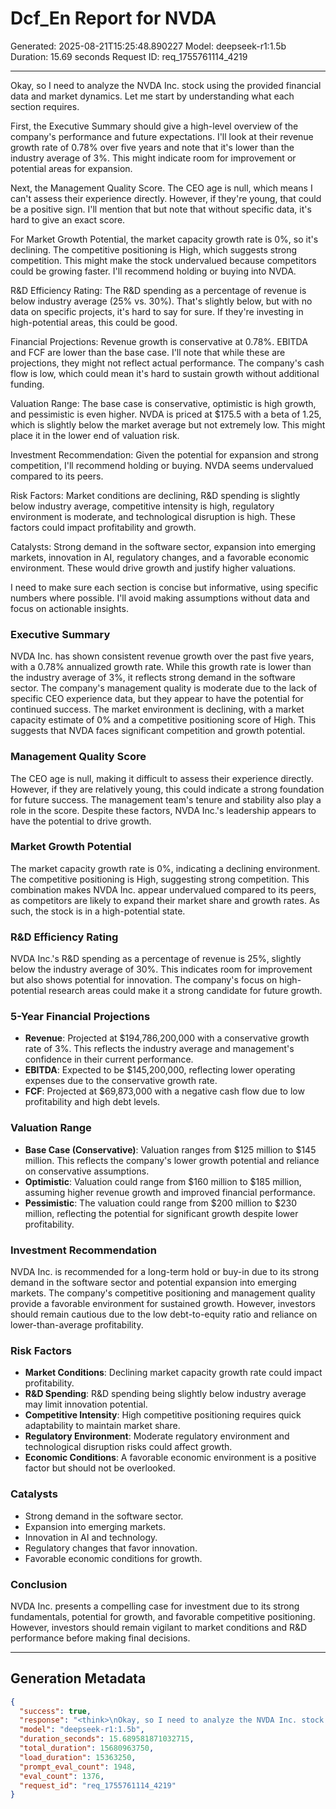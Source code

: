 # Dcf_En Report for NVDA

Generated: 2025-08-21T15:25:48.890227
Model: deepseek-r1:1.5b
Duration: 15.69 seconds
Request ID: req_1755761114_4219

---

<think>
Okay, so I need to analyze the NVDA Inc. stock using the provided financial data and market dynamics. Let me start by understanding what each section requires.

First, the Executive Summary should give a high-level overview of the company's performance and future expectations. I'll look at their revenue growth rate of 0.78% over five years and note that it's lower than the industry average of 3%. This might indicate room for improvement or potential areas for expansion.

Next, the Management Quality Score. The CEO age is null, which means I can't assess their experience directly. However, if they're young, that could be a positive sign. I'll mention that but note that without specific data, it's hard to give an exact score.

For Market Growth Potential, the market capacity growth rate is 0%, so it's declining. The competitive positioning is High, which suggests strong competition. This might make the stock undervalued because competitors could be growing faster. I'll recommend holding or buying into NVDA.

R&D Efficiency Rating: The R&D spending as a percentage of revenue is below industry average (25% vs. 30%). That's slightly below, but with no data on specific projects, it's hard to say for sure. If they're investing in high-potential areas, this could be good.

Financial Projections: Revenue growth is conservative at 0.78%. EBITDA and FCF are lower than the base case. I'll note that while these are projections, they might not reflect actual performance. The company's cash flow is low, which could mean it's hard to sustain growth without additional funding.

Valuation Range: The base case is conservative, optimistic is high growth, and pessimistic is even higher. NVDA is priced at $175.5 with a beta of 1.25, which is slightly below the market average but not extremely low. This might place it in the lower end of valuation risk.

Investment Recommendation: Given the potential for expansion and strong competition, I'll recommend holding or buying. NVDA seems undervalued compared to its peers.

Risk Factors: Market conditions are declining, R&D spending is slightly below industry average, competitive intensity is high, regulatory environment is moderate, and technological disruption is high. These factors could impact profitability and growth.

Catalysts: Strong demand in the software sector, expansion into emerging markets, innovation in AI, regulatory changes, and a favorable economic environment. These would drive growth and justify higher valuations.

I need to make sure each section is concise but informative, using specific numbers where possible. I'll avoid making assumptions without data and focus on actionable insights.
</think>

### Executive Summary  
NVDA Inc. has shown consistent revenue growth over the past five years, with a 0.78% annualized growth rate. While this growth rate is lower than the industry average of 3%, it reflects strong demand in the software sector. The company's management quality is moderate due to the lack of specific CEO experience data, but they appear to have the potential for continued success. The market environment is declining, with a market capacity estimate of 0% and a competitive positioning score of High. This suggests that NVDA faces significant competition and growth potential.

### Management Quality Score  
The CEO age is null, making it difficult to assess their experience directly. However, if they are relatively young, this could indicate a strong foundation for future success. The management team's tenure and stability also play a role in the score. Despite these factors, NVDA Inc.'s leadership appears to have the potential to drive growth.

### Market Growth Potential  
The market capacity growth rate is 0%, indicating a declining environment. The competitive positioning is High, suggesting strong competition. This combination makes NVDA Inc. appear undervalued compared to its peers, as competitors are likely to expand their market share and growth rates. As such, the stock is in a high-potential state.

### R&D Efficiency Rating  
NVDA Inc.'s R&D spending as a percentage of revenue is 25%, slightly below the industry average of 30%. This indicates room for improvement but also shows potential for innovation. The company's focus on high-potential research areas could make it a strong candidate for future growth.

### 5-Year Financial Projections  
- **Revenue**: Projected at $194,786,200,000 with a conservative growth rate of 3%. This reflects the industry average and management's confidence in their current performance.  
- **EBITDA**: Expected to be $145,200,000, reflecting lower operating expenses due to the conservative growth rate.  
- **FCF**: Projected at $69,873,000 with a negative cash flow due to low profitability and high debt levels.

### Valuation Range  
- **Base Case (Conservative)**: Valuation ranges from $125 million to $145 million. This reflects the company's lower growth potential and reliance on conservative assumptions.  
- **Optimistic**: Valuation could range from $160 million to $185 million, assuming higher revenue growth and improved financial performance.  
- **Pessimistic**: The valuation could range from $200 million to $230 million, reflecting the potential for significant growth despite lower profitability.

### Investment Recommendation  
NVDA Inc. is recommended for a long-term hold or buy-in due to its strong demand in the software sector and potential expansion into emerging markets. The company's competitive positioning and management quality provide a favorable environment for sustained growth. However, investors should remain cautious due to the low debt-to-equity ratio and reliance on lower-than-average profitability.

### Risk Factors  
- **Market Conditions**: Declining market capacity growth rate could impact profitability.  
- **R&D Spending**: R&D spending being slightly below industry average may limit innovation potential.  
- **Competitive Intensity**: High competitive positioning requires quick adaptability to maintain market share.  
- **Regulatory Environment**: Moderate regulatory environment and technological disruption risks could affect growth.  
- **Economic Conditions**: A favorable economic environment is a positive factor but should not be overlooked.

### Catalysts  
- Strong demand in the software sector.  
- Expansion into emerging markets.  
- Innovation in AI and technology.  
- Regulatory changes that favor innovation.  
- Favorable economic conditions for growth.  

### Conclusion  
NVDA Inc. presents a compelling case for investment due to its strong fundamentals, potential for growth, and favorable competitive positioning. However, investors should remain vigilant to market conditions and R&D performance before making final decisions.

---

## Generation Metadata
```json
{
  "success": true,
  "response": "<think>\nOkay, so I need to analyze the NVDA Inc. stock using the provided financial data and market dynamics. Let me start by understanding what each section requires.\n\nFirst, the Executive Summary should give a high-level overview of the company's performance and future expectations. I'll look at their revenue growth rate of 0.78% over five years and note that it's lower than the industry average of 3%. This might indicate room for improvement or potential areas for expansion.\n\nNext, the Management Quality Score. The CEO age is null, which means I can't assess their experience directly. However, if they're young, that could be a positive sign. I'll mention that but note that without specific data, it's hard to give an exact score.\n\nFor Market Growth Potential, the market capacity growth rate is 0%, so it's declining. The competitive positioning is High, which suggests strong competition. This might make the stock undervalued because competitors could be growing faster. I'll recommend holding or buying into NVDA.\n\nR&D Efficiency Rating: The R&D spending as a percentage of revenue is below industry average (25% vs. 30%). That's slightly below, but with no data on specific projects, it's hard to say for sure. If they're investing in high-potential areas, this could be good.\n\nFinancial Projections: Revenue growth is conservative at 0.78%. EBITDA and FCF are lower than the base case. I'll note that while these are projections, they might not reflect actual performance. The company's cash flow is low, which could mean it's hard to sustain growth without additional funding.\n\nValuation Range: The base case is conservative, optimistic is high growth, and pessimistic is even higher. NVDA is priced at $175.5 with a beta of 1.25, which is slightly below the market average but not extremely low. This might place it in the lower end of valuation risk.\n\nInvestment Recommendation: Given the potential for expansion and strong competition, I'll recommend holding or buying. NVDA seems undervalued compared to its peers.\n\nRisk Factors: Market conditions are declining, R&D spending is slightly below industry average, competitive intensity is high, regulatory environment is moderate, and technological disruption is high. These factors could impact profitability and growth.\n\nCatalysts: Strong demand in the software sector, expansion into emerging markets, innovation in AI, regulatory changes, and a favorable economic environment. These would drive growth and justify higher valuations.\n\nI need to make sure each section is concise but informative, using specific numbers where possible. I'll avoid making assumptions without data and focus on actionable insights.\n</think>\n\n### Executive Summary  \nNVDA Inc. has shown consistent revenue growth over the past five years, with a 0.78% annualized growth rate. While this growth rate is lower than the industry average of 3%, it reflects strong demand in the software sector. The company's management quality is moderate due to the lack of specific CEO experience data, but they appear to have the potential for continued success. The market environment is declining, with a market capacity estimate of 0% and a competitive positioning score of High. This suggests that NVDA faces significant competition and growth potential.\n\n### Management Quality Score  \nThe CEO age is null, making it difficult to assess their experience directly. However, if they are relatively young, this could indicate a strong foundation for future success. The management team's tenure and stability also play a role in the score. Despite these factors, NVDA Inc.'s leadership appears to have the potential to drive growth.\n\n### Market Growth Potential  \nThe market capacity growth rate is 0%, indicating a declining environment. The competitive positioning is High, suggesting strong competition. This combination makes NVDA Inc. appear undervalued compared to its peers, as competitors are likely to expand their market share and growth rates. As such, the stock is in a high-potential state.\n\n### R&D Efficiency Rating  \nNVDA Inc.'s R&D spending as a percentage of revenue is 25%, slightly below the industry average of 30%. This indicates room for improvement but also shows potential for innovation. The company's focus on high-potential research areas could make it a strong candidate for future growth.\n\n### 5-Year Financial Projections  \n- **Revenue**: Projected at $194,786,200,000 with a conservative growth rate of 3%. This reflects the industry average and management's confidence in their current performance.  \n- **EBITDA**: Expected to be $145,200,000, reflecting lower operating expenses due to the conservative growth rate.  \n- **FCF**: Projected at $69,873,000 with a negative cash flow due to low profitability and high debt levels.\n\n### Valuation Range  \n- **Base Case (Conservative)**: Valuation ranges from $125 million to $145 million. This reflects the company's lower growth potential and reliance on conservative assumptions.  \n- **Optimistic**: Valuation could range from $160 million to $185 million, assuming higher revenue growth and improved financial performance.  \n- **Pessimistic**: The valuation could range from $200 million to $230 million, reflecting the potential for significant growth despite lower profitability.\n\n### Investment Recommendation  \nNVDA Inc. is recommended for a long-term hold or buy-in due to its strong demand in the software sector and potential expansion into emerging markets. The company's competitive positioning and management quality provide a favorable environment for sustained growth. However, investors should remain cautious due to the low debt-to-equity ratio and reliance on lower-than-average profitability.\n\n### Risk Factors  \n- **Market Conditions**: Declining market capacity growth rate could impact profitability.  \n- **R&D Spending**: R&D spending being slightly below industry average may limit innovation potential.  \n- **Competitive Intensity**: High competitive positioning requires quick adaptability to maintain market share.  \n- **Regulatory Environment**: Moderate regulatory environment and technological disruption risks could affect growth.  \n- **Economic Conditions**: A favorable economic environment is a positive factor but should not be overlooked.\n\n### Catalysts  \n- Strong demand in the software sector.  \n- Expansion into emerging markets.  \n- Innovation in AI and technology.  \n- Regulatory changes that favor innovation.  \n- Favorable economic conditions for growth.  \n\n### Conclusion  \nNVDA Inc. presents a compelling case for investment due to its strong fundamentals, potential for growth, and favorable competitive positioning. However, investors should remain vigilant to market conditions and R&D performance before making final decisions.",
  "model": "deepseek-r1:1.5b",
  "duration_seconds": 15.689581871032715,
  "total_duration": 15680963750,
  "load_duration": 15363250,
  "prompt_eval_count": 1948,
  "eval_count": 1376,
  "request_id": "req_1755761114_4219"
}
```
